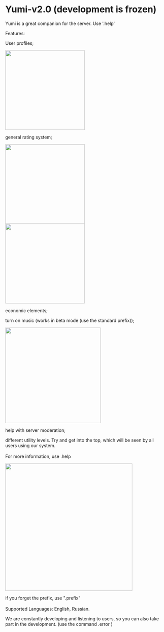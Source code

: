# Yumi-v2.0 (development is frozen)

Yumi is a great companion for the server.
Use '.help'

Features:

User profiles;

<img src="https://media.discordapp.net/attachments/644180379061714947/824845151394070539/klark1673YumiBot.png" width="250" heigth="250">

general rating system;

<img src="https://sun3-12.userapi.com/impg/m3ZAj4K00FFoW9mxQxS2CcM3seY69wzuIH1HTw/o3DTc2EPhEE.jpg?size=313x365&quality=96&sign=b08af8969c943b480f6c4c5c41713860" width="250" heigth="250">
<br>
<img src="https://sun9-37.userapi.com/impg/faWD_6m0J48H0JWxY38FKgbQuXV4ySMTUxcPHA/qbvpFEHcft0.jpg?size=284x423&quality=96&sign=6360a9933dc2d51a4ff4e3011bf52852" width="250" heigth="250">

economic elements;

turn on music (works in beta mode (use the standard prefix));


<img src="https://sun9-63.userapi.com/impg/2jUkRy4qXqREUK76sunsXUtW8xGeHyRcz6zFmw/vnpgzogXTs8.jpg?size=351x191&quality=96&sign=72a2cf09d6a709f803e4dd7b96030e48" width="300" heigth="250">

help with server moderation;

different utility levels.
Try and get into the top, which will be seen by all users using our system.
<br><br>
For more information, use .help

<img src="https://sun9-52.userapi.com/impg/QQE-xQQ97R7k2Wx26VyCYtqH1DmUNsmmCkLoHw/TBevmxFq1g8.jpg?size=438x499&quality=96&sign=e2e3791558cb701789c5a7e39d7a27e0" width="400" heigth="450">

if you forget the prefix, use ".prefix"
<br><br>
Supported Languages: English, Russian.

We are constantly developing and listening to users, so you can also take part in the development. (use the command .error )
